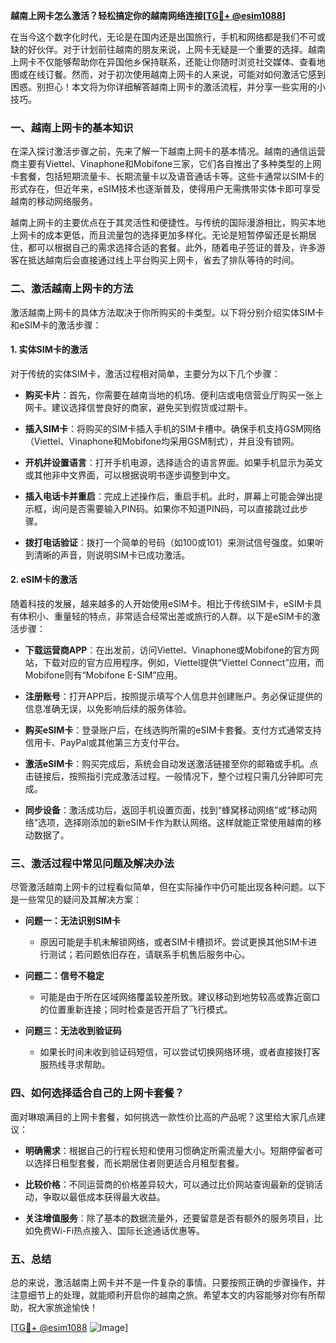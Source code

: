 **越南上网卡怎么激活？轻松搞定你的越南网络连接[[TG💪+ @esim1088](https://t.me/s/esim1088)]**

在当今这个数字化时代，无论是在国内还是出国旅行，手机和网络都是我们不可或缺的好伙伴。对于计划前往越南的朋友来说，上网卡无疑是一个重要的选择。越南上网卡不仅能够帮助你在异国他乡保持联系，还能让你随时浏览社交媒体、查看地图或在线订餐。然而，对于初次使用越南上网卡的人来说，可能对如何激活它感到困惑。别担心！本文将为你详细解答越南上网卡的激活流程，并分享一些实用的小技巧。

### 一、越南上网卡的基本知识

在深入探讨激活步骤之前，先来了解一下越南上网卡的基本情况。越南的通信运营商主要有Viettel、Vinaphone和Mobifone三家，它们各自推出了多种类型的上网卡套餐，包括短期流量卡、长期流量卡以及语音通话卡等。这些卡通常以SIM卡的形式存在，但近年来，eSIM技术也逐渐普及，使得用户无需携带实体卡即可享受越南的移动网络服务。

越南上网卡的主要优点在于其灵活性和便捷性。与传统的国际漫游相比，购买本地上网卡的成本更低，而且流量包的选择更加多样化。无论是短暂停留还是长期居住，都可以根据自己的需求选择合适的套餐。此外，随着电子签证的普及，许多游客在抵达越南后会直接通过线上平台购买上网卡，省去了排队等待的时间。

### 二、激活越南上网卡的方法

激活越南上网卡的具体方法取决于你所购买的卡类型。以下将分别介绍实体SIM卡和eSIM卡的激活步骤：

#### 1. 实体SIM卡的激活

对于传统的实体SIM卡，激活过程相对简单，主要分为以下几个步骤：

- **购买卡片**：首先，你需要在越南当地的机场、便利店或电信营业厅购买一张上网卡。建议选择信誉良好的商家，避免买到假货或过期卡。
  
- **插入SIM卡**：将购买的SIM卡插入手机的SIM卡槽中。确保手机支持GSM网络（Viettel、Vinaphone和Mobifone均采用GSM制式），并且没有锁网。

- **开机并设置语言**：打开手机电源，选择适合的语言界面。如果手机显示为英文或其他非中文界面，可以根据说明书逐步调整到中文。

- **插入电话卡并重启**：完成上述操作后，重启手机。此时，屏幕上可能会弹出提示框，询问是否需要输入PIN码。如果你不知道PIN码，可以直接跳过此步骤。

- **拨打电话验证**：拨打一个简单的号码（如100或101）来测试信号强度。如果听到清晰的声音，则说明SIM卡已成功激活。

#### 2. eSIM卡的激活

随着科技的发展，越来越多的人开始使用eSIM卡。相比于传统SIM卡，eSIM卡具有体积小、重量轻的特点，非常适合经常出差或旅行的人群。以下是eSIM卡的激活步骤：

- **下载运营商APP**：在出发前，访问Viettel、Vinaphone或Mobifone的官方网站，下载对应的官方应用程序。例如，Viettel提供“Viettel Connect”应用，而Mobifone则有“Mobifone E-SIM”应用。

- **注册账号**：打开APP后，按照提示填写个人信息并创建账户。务必保证提供的信息准确无误，以免影响后续的服务体验。

- **购买eSIM卡**：登录账户后，在线选购所需的eSIM卡套餐。支付方式通常支持信用卡、PayPal或其他第三方支付平台。

- **激活eSIM卡**：购买完成后，系统会自动发送激活链接至你的邮箱或手机。点击链接后，按照指引完成激活过程。一般情况下，整个过程只需几分钟即可完成。

- **同步设备**：激活成功后，返回手机设置页面，找到“蜂窝移动网络”或“移动网络”选项，选择刚添加的新eSIM卡作为默认网络。这样就能正常使用越南的移动数据了。

### 三、激活过程中常见问题及解决办法

尽管激活越南上网卡的过程看似简单，但在实际操作中仍可能出现各种问题。以下是一些常见的疑问及其解决方案：

- **问题一：无法识别SIM卡**
  - 原因可能是手机未解锁网络，或者SIM卡槽损坏。尝试更换其他SIM卡进行测试；若问题依旧存在，请联系手机售后服务中心。

- **问题二：信号不稳定**
  - 可能是由于所在区域网络覆盖较差所致。建议移动到地势较高或靠近窗口的位置重新连接；同时检查是否开启了飞行模式。

- **问题三：无法收到验证码**
  - 如果长时间未收到验证码短信，可以尝试切换网络环境，或者直接拨打客服热线寻求帮助。

### 四、如何选择适合自己的上网卡套餐？

面对琳琅满目的上网卡套餐，如何挑选一款性价比高的产品呢？这里给大家几点建议：

- **明确需求**：根据自己的行程长短和使用习惯确定所需流量大小。短期停留者可以选择日租型套餐，而长期居住者则更适合月租型套餐。

- **比较价格**：不同运营商的价格差异较大，可以通过比价网站查询最新的促销活动，争取以最低成本获得最大收益。

- **关注增值服务**：除了基本的数据流量外，还要留意是否有额外的服务项目，比如免费Wi-Fi热点接入、国际长途通话优惠等。

### 五、总结

总的来说，激活越南上网卡并不是一件复杂的事情。只要按照正确的步骤操作，并注意细节上的处理，就能顺利开启你的越南之旅。希望本文的内容能够对你有所帮助，祝大家旅途愉快！

[[TG💪+ @esim1088](https://t.me/s/esim1088) ![Image](https://i.postimg.cc/4NQfJmqS/Snipaste-2025-05-13-00-14-12.png)]